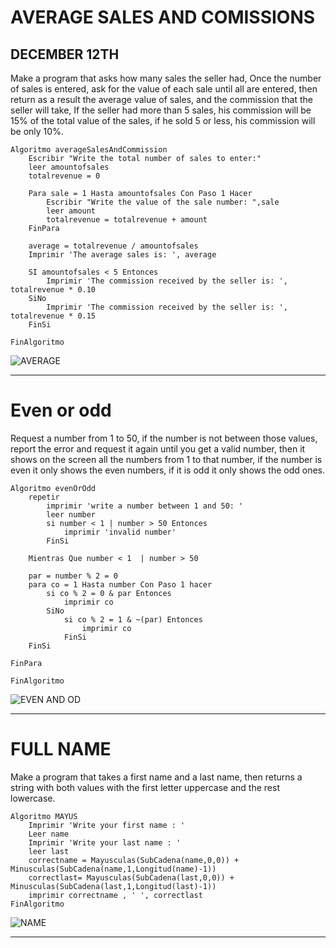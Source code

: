 # AVERAGE SALES AND COMISSIONS

## DECEMBER 12TH 

Make a program that asks how many sales the seller had, Once the number of sales is entered, ask for the value of each sale until all are entered, then return as a result the average value of sales, and the commission that the seller will take, If the seller had more than 5 sales, his commission will be 15% of the total value of the sales, if he sold 5 or less, his commission will be only 10%.

```
Algoritmo averageSalesAndCommission
	Escribir "Write the total number of sales to enter:"
	leer amountofsales
	totalrevenue = 0
	
	Para sale = 1 Hasta amountofsales Con Paso 1 Hacer
		Escribir "Write the value of the sale number: ",sale
		leer amount
		totalrevenue = totalrevenue + amount
	FinPara
	
	average = totalrevenue / amountofsales 
	Imprimir 'The average sales is: ', average
	
	SI amountofsales < 5 Entonces
		Imprimir 'The commission received by the seller is: ', totalrevenue * 0.10
	SiNo
		Imprimir 'The commission received by the seller is: ', totalrevenue * 0.15
	FinSi
	
FinAlgoritmo
```

![AVERAGE](https://user-images.githubusercontent.com/119624165/208527831-32cbf52d-4f42-48c5-bf85-0776381c4cfd.PNG)

---------------------------------

# Even or odd

Request a number from 1 to 50, if the number is not between those values, report the error and request it again until you get a valid number, then it shows on the screen all the numbers from 1 to that number, if the number is even it only shows the even numbers, if it is odd it only shows the odd ones.

```
Algoritmo evenOrOdd
	repetir
		imprimir 'write a number between 1 and 50: '
		leer number
		si number < 1 | number > 50 Entonces
			imprimir 'invalid number'
		FinSi
	
	Mientras Que number < 1  | number > 50
	
	par = number % 2 = 0
	para co = 1 Hasta number Con Paso 1 hacer 
		si co % 2 = 0 & par Entonces
			imprimir co
		SiNo
			si co % 2 = 1 & ~(par) Entonces
				imprimir co
			FinSi
	FinSi
	
FinPara

FinAlgoritmo
```

![EVEN AND OD](https://user-images.githubusercontent.com/119624165/208528108-9557e739-07cc-4cb9-a4ac-18b860cdcbb5.PNG)

-------------------------------

# FULL NAME

Make a program that takes a first name and a last name, then returns a string with both values ​​with the first letter uppercase and the rest lowercase.

```
Algoritmo MAYUS
	Imprimir 'Write your first name : '
	Leer name
	Imprimir 'Write your last name : '
	leer last
	correctname = Mayusculas(SubCadena(name,0,0)) + Minusculas(SubCadena(name,1,Longitud(name)-1))
	correctlast= Mayusculas(SubCadena(last,0,0)) + Minusculas(SubCadena(last,1,Longitud(last)-1))
	imprimir correctname , ' ', correctlast
FinAlgoritmo
```


![NAME](https://user-images.githubusercontent.com/119624165/208530407-a77b71ed-6763-4759-bf7d-7e4c563cdf3b.PNG)

-------------------------------------
